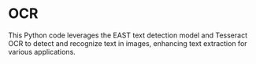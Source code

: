 # OCR
This Python code leverages the EAST text detection model and Tesseract OCR to detect and recognize text in images, enhancing text extraction for various applications.
